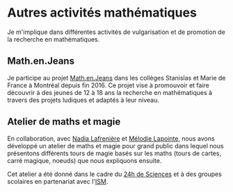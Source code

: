 # Autres activités mathématiques 

Je m'implique dans différentes activités de vulgarisation et de promotion de la recherche en mathématiques. 

## Math.en.Jeans

Je participe au projet [Math.en.Jeans](https://www.mathenjeans.fr/) dans les collèges Stanislas et Marie de France à Montréal depuis fin 2016. 
Ce projet vise à promouvoir et faire découvrir à des jeunes de 12 à 18 ans la recherche en mathématiques à travers des projets ludiques et adaptés à leur niveau. 

## Atelier de maths et magie

En collaboration, avec [Nadia Lafrenière]() et [Mélodie Lapointe](), 
nous avons développé un atelier de maths et magie pour grand public dans lequel 
nous présentons différents tours de magie basés sur les maths (tours de cartes, carré magique, noeuds) que nous expliquons ensuite. 

Cet atelier a été donné dans le cadre du [24h de Sciences](http://science24heures.com/) et 
à des groupes scolaires en partenariat avec l'[ISM](http://ism.uqam.ca/). 
